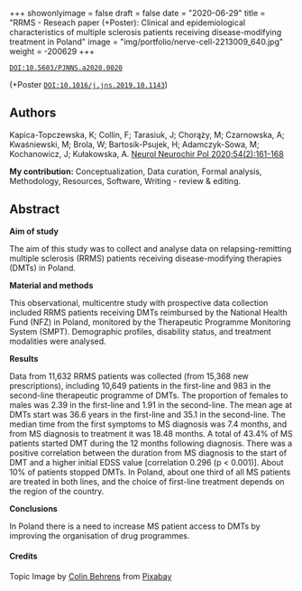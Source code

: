 +++
showonlyimage = false
draft = false
date = "2020-06-29"
title = "RRMS - Reseach paper (+Poster): Clinical and epidemiological characteristics of multiple sclerosis patients receiving disease-modifying treatment in Poland"
image = "img/portfolio/nerve-cell-2213009_640.jpg"
weight = -200629
+++


[`DOI:10.5603/PJNNS.a2020.0020`](https://doi.org/10.5603/PJNNS.a2020.0020)

(+Poster
[`DOI:10.1016/j.jns.2019.10.1143`](https://doi.org/10.1016/j.jns.2019.10.1143))


<!--more-->

## Authors

Kapica-Topczewska, K; Collin, F; Tarasiuk, J; Chorąży, M;
Czarnowska, A; Kwaśniewski, M; Brola, W; 
Bartosik-Psujek, H; Adamczyk-Sowa, M; Kochanowicz, J;
Kułakowska, A.
[Neurol Neurochir Pol 2020;54(2):161-168](
https://doi.org/10.5603/PJNNS.a2020.0020
)

**My contribution:** Conceptualization, Data curation, Formal
analysis, Methodology, Resources, Software,
Writing - review & editing.

## Abstract

**Aim of study**

The aim of this study was to collect and analyse data on
relapsing-remitting multiple sclerosis (RRMS) patients
receiving disease-modifying therapies (DMTs) in Poland.

**Material and methods**

This observational, multicentre study with prospective data
collection included RRMS patients receiving DMTs reimbursed by
the National Health Fund (NFZ) in Poland, monitored by the
Therapeutic Programme Monitoring System (SMPT). Demographic
profiles, disability status, and treatment modalities were
analysed.

**Results**

Data from 11,632 RRMS patients was collected
(from 15,368 new prescriptions), including 10,649 patients in
the first-line and 983 in the second-line therapeutic
programme of DMTs. The proportion of females to males was
2.39 in the first-line and 1.91 in the second-line. The mean
age at DMTs start was 36.6 years in the first-line and 35.1 in
the second-line. The median time from the first symptoms to MS
diagnosis was 7.4 months, and from MS diagnosis to treatment
it was 18.48 months. A total of 43.4% of MS patients started
DMT during the 12 months following diagnosis. There was a
positive correlation between the duration from MS diagnosis to
the start of DMT and a higher initial EDSS value
[correlation 0.296 (p &lt; 0.001)]. About 10% of patients
stopped DMTs. In Poland, about one third of all MS patients
are treated in both lines, and the choice of first-line
treatment depends on the region of the country.

**Conclusions**

In Poland there is a need to increase MS patient access to
DMTs by improving the organisation of drug programmes.

#### Credits
Topic Image by <a href="https://pixabay.com/users/colin00b-346653/?utm_source=link-attribution&amp;utm_medium=referral&amp;utm_campaign=image&amp;utm_content=2213009">Colin Behrens</a> from <a href="https://pixabay.com/?utm_source=link-attribution&amp;utm_medium=referral&amp;utm_campaign=image&amp;utm_content=2213009">Pixabay</a>
